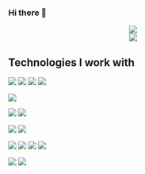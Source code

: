 ### Hi there 👋

<p align="center">
<img align="center" src="https://github-readme-stats.vercel.app/api?username=nataliamoran&theme=dark&show_icons=true&hide=contribs,prs">
</br>
<img align="center" src="https://github-readme-stats.vercel.app/api/top-langs/?username=nataliamoran&layout=compact&theme=dark">
</p>


## Technologies I work with
![](https://img.shields.io/badge/python-%2314354C.svg?style=for-the-badge&logo=python&logoColor=white) ![](https://img.shields.io/badge/django-%23092E20.svg?style=for-the-badge&logo=django&logoColor=white) ![](https://img.shields.io/badge/flask-%23000.svg?style=for-the-badge&logo=flask&logoColor=white) ![](https://img.shields.io/badge/pandas-%23150458.svg?style=for-the-badge&logo=pandas&logoColor=white) 

![](https://img.shields.io/badge/java-%23ED8B00.svg?style=for-the-badge&logo=java&logoColor=white) 

![](https://img.shields.io/badge/-ReactJs-61DAFB?style=for-the-badge&logo=react&logoColor=white) ![](https://img.shields.io/badge/-Flutter-0553B1?style=for-the-badge&logo=flutter&logoColor=white)


![](https://img.shields.io/badge/-Haskell-5e5086?style=for-the-badge&logo=Haskell&logoColor=white)  ![](https://img.shields.io/badge/-Racket-9f1d20?style=for-the-badge&logo=Racket&logoColor=white) 

![](https://img.shields.io/badge/postgres-%23316192.svg?style=for-the-badge&logo=postgresql&logoColor=white) ![](https://img.shields.io/badge/mysql-%2300f.svg?style=for-the-badge&logo=mysql&logoColor=white) ![](https://img.shields.io/badge/redis-%23DD0031.svg?style=for-the-badge&logo=redis&logoColor=white) ![](https://img.shields.io/badge/MongoDB-%234ea94b.svg?style=for-the-badge&logo=mongodb&logoColor=white)

![](https://img.shields.io/badge/githubactions-%232671E5.svg?style=for-the-badge&logo=githubactions&logoColor=white) ![](https://img.shields.io/badge/docker-%230db7ed.svg?style=for-the-badge&logo=docker&logoColor=white)

<!--
**nataliamoran/nataliamoran** is a ✨ _special_ ✨ repository because its `README.md` (this file) appears on your GitHub profile.

Here are some ideas to get you started:

- 🔭 I’m currently working on ...
- 🌱 I’m currently learning ...
- 👯 I’m looking to collaborate on ...
- 🤔 I’m looking for help with ...
- 💬 Ask me about ...
- 📫 How to reach me: ...
- 😄 Pronouns: ...
- ⚡ Fun fact: ...
-->
